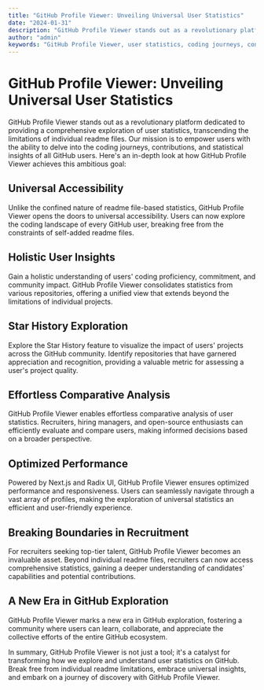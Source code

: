 ```yaml
---
title: "GitHub Profile Viewer: Unveiling Universal User Statistics"
date: "2024-01-31"
description: "GitHub Profile Viewer stands out as a revolutionary platform dedicated to providing a comprehensive exploration of user statistics, transcending the limitations of individual readme files. Our mission is to empower users with the ability to delve into the coding journeys, contributions, and statistical insights of all GitHub users. Here's an in-depth look at how GitHub Profile Viewer achieves this ambitious goal."
author: "admin"
keywords: "GitHub Profile Viewer, user statistics, coding journeys, contributions, statistical insights, Star History, comparative analysis, recruitment, GitHub exploration"
---
```


# GitHub Profile Viewer: Unveiling Universal User Statistics

GitHub Profile Viewer stands out as a revolutionary platform dedicated to providing a comprehensive exploration of user statistics, transcending the limitations of individual readme files. Our mission is to empower users with the ability to delve into the coding journeys, contributions, and statistical insights of all GitHub users. Here's an in-depth look at how GitHub Profile Viewer achieves this ambitious goal:

## Universal Accessibility

Unlike the confined nature of readme file-based statistics, GitHub Profile Viewer opens the doors to universal accessibility. Users can now explore the coding landscape of every GitHub user, breaking free from the constraints of self-added readme files.

## Holistic User Insights

Gain a holistic understanding of users' coding proficiency, commitment, and community impact. GitHub Profile Viewer consolidates statistics from various repositories, offering a unified view that extends beyond the limitations of individual projects.

## Star History Exploration

Explore the Star History feature to visualize the impact of users' projects across the GitHub community. Identify repositories that have garnered appreciation and recognition, providing a valuable metric for assessing a user's project quality.

## Effortless Comparative Analysis

GitHub Profile Viewer enables effortless comparative analysis of user statistics. Recruiters, hiring managers, and open-source enthusiasts can efficiently evaluate and compare users, making informed decisions based on a broader perspective.

## Optimized Performance

Powered by Next.js and Radix UI, GitHub Profile Viewer ensures optimized performance and responsiveness. Users can seamlessly navigate through a vast array of profiles, making the exploration of universal statistics an efficient and user-friendly experience.

## Breaking Boundaries in Recruitment

For recruiters seeking top-tier talent, GitHub Profile Viewer becomes an invaluable asset. Beyond individual readme files, recruiters can now access comprehensive statistics, gaining a deeper understanding of candidates' capabilities and potential contributions.

## A New Era in GitHub Exploration

GitHub Profile Viewer marks a new era in GitHub exploration, fostering a community where users can learn, collaborate, and appreciate the collective efforts of the entire GitHub ecosystem.

In summary, GitHub Profile Viewer is not just a tool; it's a catalyst for transforming how we explore and understand user statistics on GitHub. Break free from individual readme limitations, embrace universal insights, and embark on a journey of discovery with GitHub Profile Viewer.
